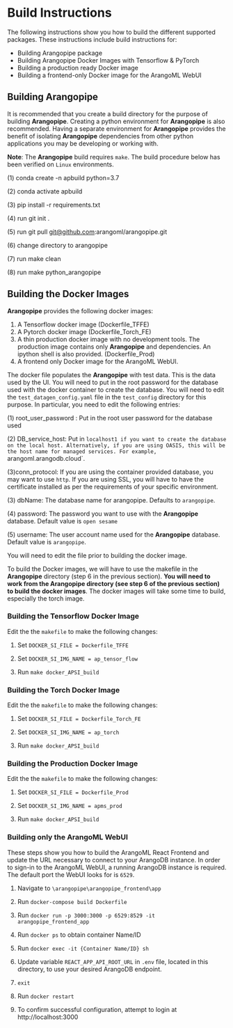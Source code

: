# Build Instructions
The following instructions show you how to build the different supported packages.
These instructions include build instructions for:
 * Building Arangopipe package
 * Building Arangopipe Docker Images with Tensorflow & PyTorch
 * Building a production ready Docker image
 * Building a frontend-only Docker image for the ArangoML WebUI

## Building Arangopipe

It is recommended that you create a build directory for the purpose of building **Arangopipe**. Creating a python environment for **Arangopipe** is also recommended. Having a separate environment for **Arangopipe**  provides the benefit of isolating **Arangopipe** dependencies from other python applications you may be developing or working with.

**Note**: The **Arangopipe** build requires `make`. The build procedure below has been verified on `Linux` environments. 

(1) conda create -n apbuild python=3.7

(2) conda activate apbuild

(3) pip install -r requirements.txt

(4) run git init .

(5) run git pull git@github.com:arangoml/arangopipe.git

(6) change directory to arangopipe

(7) run make clean

(8) run make python_arangopipe

## Building the Docker Images
**Arangopipe** provides the following docker images:

1. A Tensorflow docker image (Dockerfile_TFFE)
2. A Pytorch docker image (Dockerfile_Torch_FE)
3. A thin production docker image  with no  development tools. The production image contains only **Arangopipe** and dependencies. An ipython shell is also provided. (Dockerfile_Prod)
4. A frontend only Docker image for the ArangoML WebUI.

The docker file populates the **Arangopipe** with test data. This is the data used by the UI. You will need to put in the root password for the database used with the docker container to create the database. You will need to edit the `test_datagen_config.yaml` file in the `test_config` directory for this purpose. In particular, you need to edit the following entries:

  (1) root_user_password : Put in the root user password for the database used
  
  (2) DB_service_host: Put in `localhost1 if you want to create the database on the local host. Alternatively, if you are using OASIS, this will be the host name for managed services. For example, `arangoml.arangodb.cloud`.

 (3)conn_protocol: If you are using the container provided database, you may want to use `http`. If you are using SSL, you will have to have the certificate installed as per the requirements of your specific environment.

  (3) dbName: The database name for arangopipe. Defaults to `arangopipe`.

  (4) password: The password you want to use with the **Arangopipe** database. Default value is `open sesame`

  (5) username: The user account name used for the **Arangopipe** database. Default value is `arangopipe`.

You will need to edit the file prior to building the docker image.
  
To build the Docker images, we will have to use the makefile in the **Arangopipe** directory (step 6 in the previous section). **You will need to work from the Arangopipe directory (see step 6 of the previous section) to build the docker images**. The docker images will take some time to build, especially the torch image.



### Building the Tensorflow Docker Image
Edit the the `makefile` to make the following changes:

1. Set `DOCKER_SI_FILE = Dockerfile_TFFE`

2. Set `DOCKER_SI_IMG_NAME = ap_tensor_flow`

3. Run `make docker_APSI_build`


### Building the Torch Docker Image
Edit the the `makefile` to make the following changes:

1. Set `DOCKER_SI_FILE = Dockerfile_Torch_FE`

2. Set `DOCKER_SI_IMG_NAME = ap_torch`

3. Run `make docker_APSI_build`


### Building the Production Docker Image
Edit the the `makefile` to make the following changes:

1. Set `DOCKER_SI_FILE = Dockerfile_Prod`

2. Set `DOCKER_SI_IMG_NAME = apms_prod`

3. Run `make docker_APSI_build`


### Building only the ArangoML WebUI 
These steps show you how to build the ArangoML React Frontend and update the URL necessary to connect to your ArangoDB instance. 
In order to sign-in to the ArangoML WebUI, a running ArangoDB instance is required. The default port the WebUI looks for is `6529`.

1. Navigate to `\arangopipe\arangopipe_frontend\app`

2. Run `docker-compose build Dockerfile`

3. Run `docker run -p 3000:3000 -p 6529:8529 -it arangopipe_frontend_app`

3. Run `docker ps` to obtain container Name/ID

4. Run  `docker exec -it {Container Name/ID} sh`

5. Update variable `REACT_APP_API_ROOT_URL` in `.env` file, located in this directory, to use your desired ArangoDB endpoint.

6. `exit`

7. Run `docker restart`

8. To confirm successful configuration, attempt to login at http://localhost:3000



